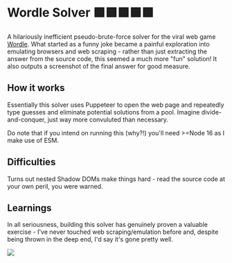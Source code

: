 # Wordle Solver 🟩🟩🟩🟩🟩
A hilariously inefficient pseudo-brute-force solver for the viral web game [Wordle](https://www.powerlanguage.co.uk/wordle/).  What started as a funny joke became a painful exploration into emulating browsers and web scraping - rather than just extracting the answer from the source code, this seemed a much more "fun" solution!  It also outputs a screenshot of the final answer for good measure.

## How it works
Essentially this solver uses Puppeteer to open the web page and repeatedly type guesses and eliminate potential solutions from a pool.  Imagine divide-and-conquer, just way more convuluted than necessary.

Do note that if you intend on running this (why?!) you'll need >=Node 16 as I make use of ESM.

## Difficulties
Turns out nested Shadow DOMs make things hard - read the source code at your own peril, you were warned.

## Learnings
In all seriousness, building this solver has genuinely proven a valuable exercise - I've never touched web scraping/emulation before and, despite being thrown in the deep end, I'd say it's gone pretty well.

![](https://i.imgur.com/FzdpqtP.png)